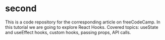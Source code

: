 # second
This is a code repository for the corresponding article on freeCodeCamp. In this tutorial we are going to explore React Hooks. Covered topics: useState and useEffect hooks, custom hooks, passing props, API calls. 
